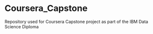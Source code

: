 # Coursera_Capstone
Repository used for Coursera Capstone project as part of the IBM Data Science Diploma 
